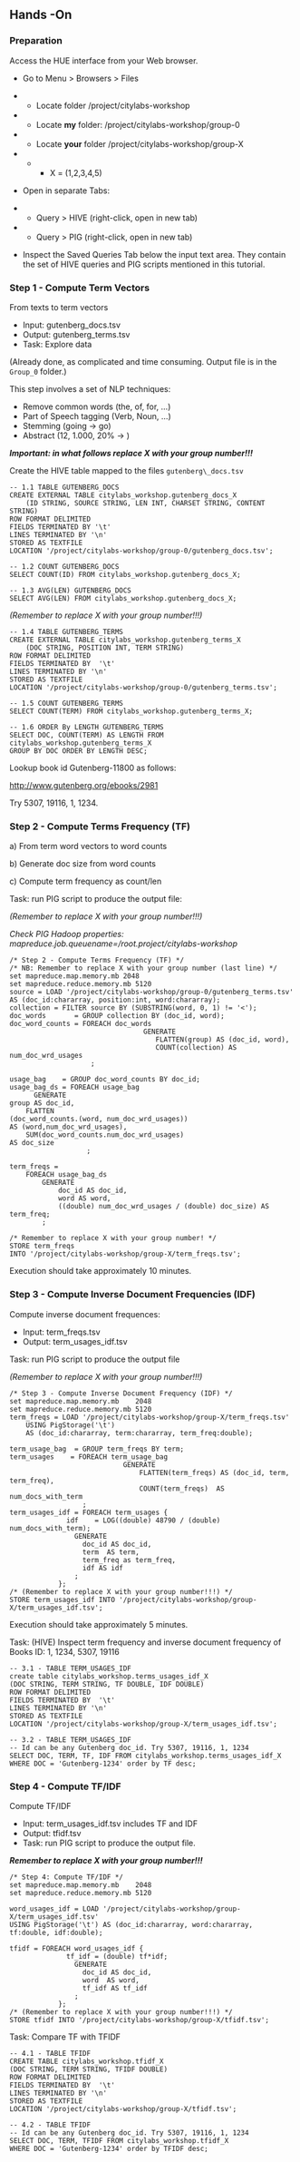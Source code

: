 ## Hands -On

### Preparation

Access the HUE interface from your Web browser.
- Go to Menu > Browsers > Files
- - Locate folder /project/citylabs-workshop
- - Locate __my__ folder: /project/citylabs-workshop/group-0
- - Locate __your__ folder /project/citylabs-workshop/group-X
- - - X = (1,2,3,4,5)

- Open in separate Tabs:
- - Query > HIVE (right-click, open in new tab)
- - Query > PIG (right-click, open in new tab)
- Inspect the Saved Queries Tab below the input text area. They contain the set of HIVE queries and PIG scripts mentioned in this tutorial.

### Step 1 - Compute Term Vectors
From texts to term vectors

- Input: gutenberg_docs.tsv 
- Output: gutenberg_terms.tsv 
- Task: Explore data

(Already done, as complicated and time consuming. Output file is in the ```Group_0``` folder.)

This step involves a set of NLP techniques:

- Remove common words (the, of, for, …)
- Part of Speech tagging (Verb, Noun, …)
- Stemming (going -> go)
- Abstract (12, 1.000, 20% -> <NUMBER>)

***Important: in what follows replace X with your group number!!!***

Create the HIVE table mapped to the files ```gutenberg\_docs.tsv```
```
-- 1.1 TABLE GUTENBERG_DOCS
CREATE EXTERNAL TABLE citylabs_workshop.gutenberg_docs_X
    (ID STRING, SOURCE STRING, LEN INT, CHARSET STRING, CONTENT STRING) 
ROW FORMAT DELIMITED 
FIELDS TERMINATED BY '\t' 
LINES TERMINATED BY '\n' 
STORED AS TEXTFILE 
LOCATION '/project/citylabs-workshop/group-0/gutenberg_docs.tsv'; 
```

```
-- 1.2 COUNT GUTENBERG_DOCS
SELECT COUNT(ID) FROM citylabs_workshop.gutenberg_docs_X;
```

```
-- 1.3 AVG(LEN) GUTENBERG_DOCS
SELECT AVG(LEN) FROM citylabs_workshop.gutenberg_docs_X;
```
*(Remember to replace X with your group number!!!)*
```
-- 1.4 TABLE GUTENBERG_TERMS
CREATE EXTERNAL TABLE citylabs_workshop.gutenberg_terms_X
    (DOC STRING, POSITION INT, TERM STRING) 
ROW FORMAT DELIMITED    
FIELDS TERMINATED BY  '\t' 
LINES TERMINATED BY '\n' 
STORED AS TEXTFILE 
LOCATION '/project/citylabs-workshop/group-0/gutenberg_terms.tsv'; 
```

```
-- 1.5 COUNT GUTENBERG_TERMS
SELECT COUNT(TERM) FROM citylabs_workshop.gutenberg_terms_X;
```

```
-- 1.6 ORDER By LENGTH GUTENBERG_TERMS
SELECT DOC, COUNT(TERM) AS LENGTH FROM citylabs_workshop.gutenberg_terms_X
GROUP BY DOC ORDER BY LENGTH DESC;
```

Lookup book id Gutenberg-11800 as follows:

http://www.gutenberg.org/ebooks/2981

Try 5307, 19116, 1, 1234.

### Step 2 - Compute Terms Frequency (TF) 

a) From term word vectors to word counts 

b) Generate doc size from word counts

c) Compute term frequency as count/len

Task: run PIG script to produce the output file:

*(Remember to replace X with your group number!!!)*

*Check PIG  Hadoop properties: mapreduce.job.queuename=/root.project/citylabs-workshop*
```
/* Step 2 - Compute Terms Frequency (TF) */
/* NB: Remember to replace X with your group number (last line) */
set mapreduce.map.memory.mb 2048 
set mapreduce.reduce.memory.mb 5120 
source = LOAD '/project/citylabs-workshop/group-0/gutenberg_terms.tsv' AS (doc_id:chararray, position:int, word:chararray); 
collection = FILTER source BY (SUBSTRING(word, 0, 1) != '<');
doc_words       = GROUP collection BY (doc_id, word);
doc_word_counts = FOREACH doc_words 
                                 GENERATE 
                                    FLATTEN(group) AS (doc_id, word), 
                                    COUNT(collection) AS num_doc_wrd_usages
                    ;

usage_bag    = GROUP doc_word_counts BY doc_id;
usage_bag_ds = FOREACH usage_bag 
      GENERATE 
group AS doc_id,
    FLATTEN 
(doc_word_counts.(word, num_doc_wrd_usages)) 
AS (word,num_doc_wrd_usages),
    SUM(doc_word_counts.num_doc_wrd_usages) 
AS doc_size
                   ;

term_freqs =  
	FOREACH usage_bag_ds 
		GENERATE 
			doc_id AS doc_id, 
			word AS word, 
			((double) num_doc_wrd_usages / (double) doc_size) AS term_freq; 
		; 

/* Remember to replace X with your group number! */
STORE term_freqs 
INTO '/project/citylabs-workshop/group-X/term_freqs.tsv';
```
Execution should take approximately 10 minutes.

### Step 3 - Compute Inverse Document Frequencies (IDF)
Compute inverse document frequences:

- Input: term_freqs.tsv
- Output: term_usages_idf.tsv

Task: run PIG script to produce the output file

*(Remember to replace X with your group number!!!)*
```
/* Step 3 - Compute Inverse Document Frequency (IDF) */
set mapreduce.map.memory.mb    2048 
set mapreduce.reduce.memory.mb 5120 
term_freqs = LOAD '/project/citylabs-workshop/group-X/term_freqs.tsv'
 	USING PigStorage('\t')
	AS (doc_id:chararray, term:chararray, term_freq:double); 

term_usage_bag  = GROUP term_freqs BY term; 
term_usages    = FOREACH term_usage_bag 
                            GENERATE 
                                FLATTEN(term_freqs) AS (doc_id, term, term_freq), 
                                COUNT(term_freqs)  AS num_docs_with_term
                  ; 
term_usages_idf = FOREACH term_usages { 
              idf    = LOG((double) 48790 / (double) num_docs_with_term);  
                GENERATE 
                  doc_id AS doc_id, 
                  term  AS term, 
                  term_freq as term_freq,
                  idf AS idf 
                ; 
            }; 
/* (Remember to replace X with your group number!!!) */
STORE term_usages_idf INTO '/project/citylabs-workshop/group-X/term_usages_idf.tsv'; 
```
Execution should take approximately 5 minutes.

Task: (HIVE) Inspect term frequency and inverse document frequency of Books ID: 1, 1234, 5307, 19116

```
-- 3.1 - TABLE TERM_USAGES_IDF   
create table citylabs_workshop.terms_usages_idf_X
(DOC STRING, TERM STRING, TF DOUBLE, IDF DOUBLE) 
ROW FORMAT DELIMITED  
FIELDS TERMINATED BY  '\t' 
LINES TERMINATED BY '\n' 
STORED AS TEXTFILE 
LOCATION '/project/citylabs-workshop/group-X/term_usages_idf.tsv'; 

-- 3.2 - TABLE TERM_USAGES_IDF   
-- Id can be any Gutenberg doc_id. Try 5307, 19116, 1, 1234
SELECT DOC, TERM, TF, IDF FROM citylabs_workshop.terms_usages_idf_X
WHERE DOC = 'Gutenberg-1234' order by TF desc;
```

### Step 4 - Compute TF/IDF
Compute TF/IDF

- Input: term_usages_idf.tsv includes TF and IDF
- Output: tfidf.tsv
- Task: run PIG script to produce the output file.

***Remember to replace X with your group number!!!***
```
/* Step 4: Compute TF/IDF */
set mapreduce.map.memory.mb    2048 
set mapreduce.reduce.memory.mb 5120 

word_usages_idf = LOAD '/project/citylabs-workshop/group-X/term_usages_idf.tsv' 
USING PigStorage('\t') AS (doc_id:chararray, word:chararray, tf:double, idf:double); 

tfidf = FOREACH word_usages_idf { 
              tf_idf = (double) tf*idf; 
                GENERATE 
                  doc_id AS doc_id, 
                  word  AS word, 
                  tf_idf AS tf_idf 
                ; 
            }; 
/* (Remember to replace X with your group number!!!) */
STORE tfidf INTO '/project/citylabs-workshop/group-X/tfidf.tsv'; 
```

Task: Compare TF with TFIDF
```
-- 4.1 - TABLE TFIDF 
CREATE TABLE citylabs_workshop.tfidf_X
(DOC STRING, TERM STRING, TFIDF DOUBLE) 
ROW FORMAT DELIMITED  
FIELDS TERMINATED BY  '\t' 
LINES TERMINATED BY '\n' 
STORED AS TEXTFILE 
LOCATION '/project/citylabs-workshop/group-X/tfidf.tsv'; 

-- 4.2 - TABLE TFIDF   
-- Id can be any Gutenberg doc_id. Try 5307, 19116, 1, 1234
SELECT DOC, TERM, TFIDF FROM citylabs_workshop.tfidf_X
WHERE DOC = 'Gutenberg-1234' order by TFIDF desc; 
```


